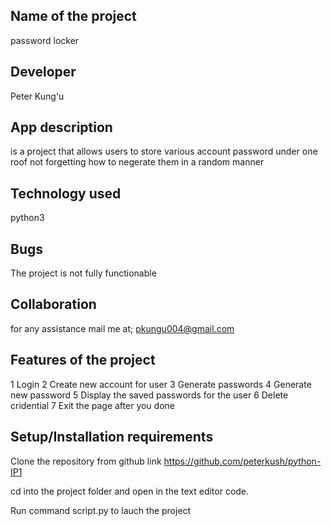 ## Name of the project
password locker

## Developer
Peter Kung'u 

## App description

is a project that allows users to store various account  password under one roof 
not forgetting  how to negerate  them in a random manner


## Technology used

python3

## Bugs

The project is not fully functionable 

## Collaboration

for any assistance mail me at;
pkungu004@gmail.com

## Features of the project

1 Login 
2 Create new account for user
3 Generate passwords
4 Generate new password
5 Display the saved passwords for the user
6 Delete cridential
7 Exit the page after you done


## Setup/Installation requirements
Clone the repository from github link https://github.com/peterkush/python-IP1


cd into the project folder and open in the text editor code.

Run command script.py to lauch the project


